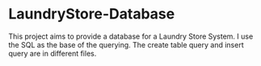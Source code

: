 # LaundryStore-Database

This project aims to provide a database for a Laundry Store System. I use the SQL as the base of the querying. The create table query and insert query are in different files.
